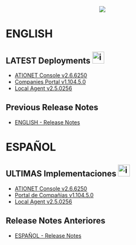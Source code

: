 <p align="center">
  <img src="https://github.com/Ationet/ationetdocs/raw/master/Content/Images/ATIOnetLogo_250x70.png" />
</p>

# ENGLISH

## LATEST Deployments <img width="31" alt="image" src="https://github.com/user-attachments/assets/56003bab-4447-4354-9eb5-868fc33180f7" />

- [ATIONET Console v2.6.6250](/ATIONET-Console/v2.6.6250_EN.md)
- [Companies Portal v1.104.5.0](/Company%20Portal/1.104.5.0%20ENG.md)
- [Local Agent v2.5.0256](/LocalAgent/v2.5.0256_EN.md)

  
## Previous Release Notes
- [ENGLISH - Release Notes](Release_Notes.md)

# ESPAÑOL

## ULTIMAS Implementaciones <img width="31" alt="image" src="https://github.com/user-attachments/assets/ac66f280-d06b-4685-9456-1219076a5731" />

- [ATIONET Console v2.6.6250](/ATIONET-Console/v2.6.6250_ES.md)
- [Portal de Compañias v1.104.5.0](/Company%20Portal/1.104.5.0%20ESP.md)
- [Local Agent v2.5.0256](/LocalAgent/v2.5.0256_ES.md)




## Release Notes Anteriores
- [ESPAÑOL - Release Notes](Release_Notes.md)
